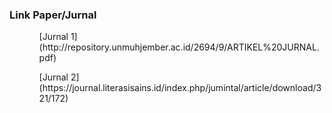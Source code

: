 <h3>Link Paper/Jurnal</h3>
<ul>
  <ol>[Jurnal 1] (http://repository.unmuhjember.ac.id/2694/9/ARTIKEL%20JURNAL.pdf)</ol>
  <ol>[Jurnal 2] (https://journal.literasisains.id/index.php/jumintal/article/download/321/172)</ol>
</ul>
